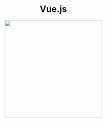<center><h1>Vue.js</h1></center>

<div align="center">

<img src="https://i.imgur.com/l0US3jc.png" height="315" width="315" >

</div>